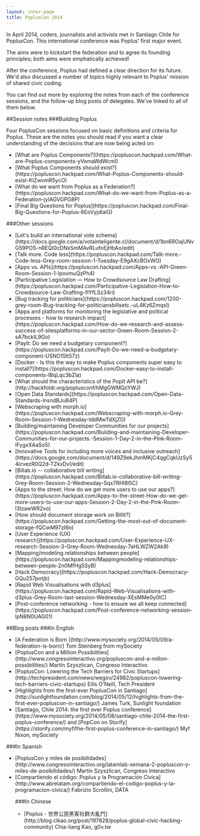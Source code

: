 ```yaml
---
layout: inner-page
title: PoplusCon 2014
---
```

<p class="intro">In April 2014, coders, journalists and activists met in Santiago Chile for PoplusCon. This international conference was Poplus' first major event. </p>

<p class="intro">The aims were to kickstart the federation and to agree its founding principles; both aims were emphatically achieved! </p>

<p class="intro">After the conference, Poplus had defined a clear direction for its future. We'd also discussed a number of topics highly relevant to Poplus' mission of shared civic coding.</p>

<p class="intro">You can find out more by exploring the notes from each of the conference sessions, and the follow-up blog posts of delegates. We've linked to all of them below.</p>

##Session notes
###Building Poplus
<p>Four PoplusCon sessions focused on basic definitions and criteria for Poplus. These are the notes you should read if you want a clear understanding of the decisions that are now being acted on:</p>

<ul><li>[What are Poplus Components?](https://popluscon.hackpad.com/What-are-Poplus-components-yVemaWdWcmI)</li>
<li>[What Poplus Components should exist?](https://popluscon.hackpad.com/What-Poplus-Components-should-exist-KlZwvmR5ycO)</li>
<li>[What do we want from Poplus as a Federation?](https://popluscon.hackpad.com/What-do-we-want-from-Poplus-as-a-Federation-jyIAGVGPG8P)</li>
<li>[Final Big Questions for Poplus](https://popluscon.hackpad.com/Final-Big-Questions-for-Poplus-6EoVyjdlalG)</li></ul>

###Other sessions
<ul><li>[Let's build an international vote schema](https://docs.google.com/a/votainteligente.cl/document/d/1bn6ROajUNvG59POS-nREQI0cDNxSmMAvRLufoEjHbAo/edit)</li>
<li>[Talk more. Code less](https://popluscon.hackpad.com/Talk-more.-Code-less-Grey-room-session-1-Tuesday-E9gAXcBOxWO)</li>
<li>[Apps vs. APIs](https://popluscon.hackpad.com/Apps-vs.-API-Green-Room-Session-1-lpovmuQzPh4)</li>
<li>[Participative Legislation — How to Crowdsource Law Drafting](https://popluscon.hackpad.com/Participative-Legislation-How-to-Crowdsource-Law-Drafting-fIYfLSz34ri)</li>
<li>[Bug tracking for politicians](https://popluscon.hackpad.com/1200-grey-room-Bug-tracking-for-politiciansbillsetc.-uL4Kz6Zmqsl)</li>
<li>[Apps and platforms for monitoring the legislative and political processes - how to research impact](https://popluscon.hackpad.com/How-do-we-research-and-assess-success-of-sitesplatforms-in-our-sector-Green-Room-Session-2-sA7bckIL9Go)</li>
<li>[PayIt: Do we need a budgetary component?](https://popluscon.hackpad.com/PayIt-Do-we-need-a-budgetary-component-USNO15lt57z)</li>
<li>[Docker - Is this the way to make Poplus components super easy to install?](https://popluscon.hackpad.com/Docker-easy-to-install-components-IBqLqc3bZla)</li>
<li>[What should the characteristics of the PopIt API be?](http://hackfoldr.org/poplusconf/hMgGWMQcYWJ)</li>
<li>[Open Data Standards](https://popluscon.hackpad.com/Open-Data-Standards-lnsndBJuB4P)</li>
<li>[Webscraping with morph.io](https://popluscon.hackpad.com/Webscraping-with-morph.io-Grey-Room-Session-1-Wednesday-tddMwTdXjZO)</li>
<li>[Building/maintaining Developer Communities for our projects](https://popluscon.hackpad.com/Building-and-maintaining-Developer-Communities-for-our-projects.-Session-1-Day-2-in-the-Pink-Room-IFygxXAaSo5)</li>
<li>[Innovative Tools for including more voices and inclusive outreach](https://docs.google.com/document/d/149Z9ekJhmMKjC4qgCqkUzSy54icvezR0Q2d-TZkxDvI/edit)</li>
<li>[Billab.io -- collaborative bill writing](https://popluscon.hackpad.com/Billab.io-collaborative-bill-writing-Grey-Room-Session-2-Wednesday-Sqx7RHl8l5C)</li>
<li>[Apps to the street: How do we get more users to use our apps?](https://popluscon.hackpad.com/Apps-to-the-street-How-do-we-get-more-users-to-use-our-apps-Session-2-Day-2-in-the-Pink-Room-I3IzawWR2vo)</li>
<li>[How should document storage work on Billit?](https://popluscon.hackpad.com/Getting-the-most-out-of-document-storage-fQCwM97zI6n)</li>
<li>[User Experience (UX)</li> research](https://popluscon.hackpad.com/User-Experience-UX-research-Session-3-Grey-Room-Wednesday-7aHLWZW2Ak9)</li>
<li>[Mapping/modeling relationships between people](https://popluscon.hackpad.com/Mappingmodeling-relationships-between-people-2n0MfHg5SyB)</li>
<li>[Hack Democracy](https://popluscon.hackpad.com/Hack-Democracy-GQu257potjb)</li>
<li>[Rapid Web Visualisations with d3plus](https://popluscon.hackpad.com/Rapid-Web-Visualisations-with-d3plus-Grey-Room-last-session-Wednesday-XEsMMe0y0tC)</li>
<li>[Post-conference networking - how to ensure we all keep connected](https://popluscon.hackpad.com/Post-conference-networking-session-lpN8N0UAG01)</li></ul>

##Blog posts
###In English

<ul><li>[A Federation is Born ](http://www.mysociety.org/2014/05/09/a-federation-is-born/) Tom Steinberg from mySociety</li>

<li>[PoplusCon and a Million Possibilities](http://www.congresointeractivo.org/popluscon-and-a-millon-possibilities/) Martín Szyszlican, Congreso Interactivo</li>
<li>[PoplusCon: Lowering the Tech Barriers for Civic Startups](http://techpresident.com/news/wegov/24982/popluscon-lowering-tech-barriers-civic-startups) Eilís O'Neill, Tech President</li>
<li>[Highlights from the first-ever PoplusCon in Santiago](http://sunlightfoundation.com/blog/2014/05/12/highlights-from-the-first-ever-popluscon-in-santiago/) James Turk, Sunlight foundation</li>
<li>[Santiago, Chile 2014: the first ever Poplus conference](https://www.mysociety.org/2014/05/08/santiago-chile-2014-the-first-poplus-conference/) and [PopCon on Storify](https://storify.com/myf/the-first-poplus-conference-in-santiago/) Myf Nixon, mySociety</li></ul>

###In Spanish
<ul><li>[PoplusCon y miles de posibilidades](http://www.congresointeractivo.org/latamlab-semana-2-popluscon-y-miles-de-posibilidades/) Martín Szyszlican, Congreso Interactivo</li>
<li>[Compartiendo el código: Poplus y la Programación Cívica](http://www.abrelatam.org/compartiendo-el-codigo-poplus-y-la-programacion-civica/) Fabrizio Scrollini, DATA</li>

###In Chinese
<ul><li>[Poplus - 世界公民黑客社群大亂鬥](http://blog.clkao.org/post/197828/poplus-global-civic-hacking-community) Chia-liang Kao, g0v.tw</li></ul>




